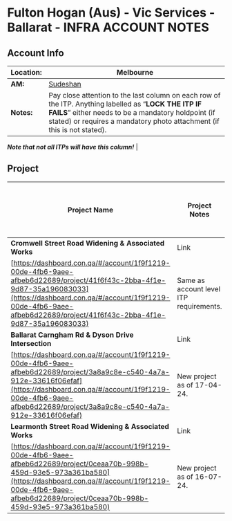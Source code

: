 # Fulton Hogan (Aus) - Vic Services - Ballarat - INFRA ACCOUNT NOTES

## Account Info

| **Location:** | Melbourne |
| --- | --- |
| **AM:** | [Sudeshan](https://www.notion.so/Sudeshan-3f31f4bf44b24c449faf72f63bcdce88?pvs=21) |
| **Notes:** | Pay close attention to the last column on each row of the ITP. Anything labelled as “**LOCK THE ITP IF FAILS**” either needs to be a mandatory holdpoint (if stated) or requires a mandatory photo attachment (if this is not stated).

***Note that not all ITPs will have this column!*** |

## Project

| **Project Name** | **Project Notes** | **Formatting Reqmnts (Link to new page if necessary)** |
| --- | --- | --- |
| **Cromwell Street Road Widening & Associated Works** | Link
[https://dashboard.con.qa/#/account/1f9f1219-00de-4fb6-9aee-afbeb6d22689/project/41f6f43c-2bba-4f1e-9d87-35a196083033](https://dashboard.con.qa/#/account/1f9f1219-00de-4fb6-9aee-afbeb6d22689/project/41f6f43c-2bba-4f1e-9d87-35a196083033) | Same as account level ITP requirements. |
| **Ballarat Carngham Rd & Dyson Drive Intersection** | Link
[https://dashboard.con.qa/#/account/1f9f1219-00de-4fb6-9aee-afbeb6d22689/project/3a8a9c8e-c540-4a7a-912e-33616f06efaf](https://dashboard.con.qa/#/account/1f9f1219-00de-4fb6-9aee-afbeb6d22689/project/3a8a9c8e-c540-4a7a-912e-33616f06efaf) | New project as of 17-04-24. |
| **Learmonth Street Road Widening & Associated Works** | Link
[https://dashboard.con.qa/#/account/1f9f1219-00de-4fb6-9aee-afbeb6d22689/project/0ceaa70b-998b-459d-93e5-973a361ba580](https://dashboard.con.qa/#/account/1f9f1219-00de-4fb6-9aee-afbeb6d22689/project/0ceaa70b-998b-459d-93e5-973a361ba580) | New project as of 16-07-24. |
